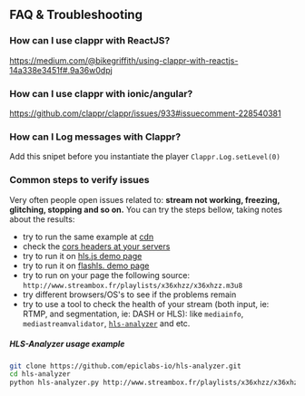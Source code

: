 ## FAQ & Troubleshooting

### How can I use clappr with ReactJS?

https://medium.com/@bikegriffith/using-clappr-with-reactjs-14a338e3451f#.9a36w0dpj

### How can I use clappr with ionic/angular?

https://github.com/clappr/clappr/issues/933#issuecomment-228540381

### How can I Log messages with Clappr?

Add this snipet before you instantiate the player `Clappr.Log.setLevel(0)`

### Common steps to verify issues

Very often people open issues related to: **stream not working, freezing, glitching, stopping and so on.** You can try the steps bellow, taking notes about the results:

* try to run the same example at [cdn](cdn.clappr.io)
* check the [cors headers at your servers](https://github.com/clappr/clappr/issues/703)
* try to run it on [hls.js demo page](http://dailymotion.github.io/hls.js/demo/)
* try to run it on [flashls. demo page](http://www.flashls.org/latest/examples/chromeless/)
* try to run on your page the following source: `http://www.streambox.fr/playlists/x36xhzz/x36xhzz.m3u8`
* try different browsers/OS's to see if the problems remain
* try to use a tool to check the health of your stream (both input, ie: RTMP, and segmentation, ie: DASH or HLS): like `mediainfo`, `mediastreamvalidator`, [`hls-analyzer`](https://github.com/epiclabs-io/hls-analyzer) and etc.

##### HLS-Analyzer usage example
```bash
git clone https://github.com/epiclabs-io/hls-analyzer.git
cd hls-analyzer
python hls-analyzer.py http://www.streambox.fr/playlists/x36xhzz/x36xhzz.m3u8
```
